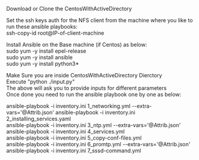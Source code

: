 Download or Clone the CentosWithActiveDirectory  

Set the ssh keys auth for the NFS client from the machine where you like to run these ansible playbooks:  
ssh-copy-id root@IP-of-client-machine  

Install Ansible on the Base machine (if Centos) as below:  
sudo yum -y install epel-release  
sudo yum -y install ansible  
sudo yum -y install python3*  

Make Sure you are inside CentosWithActiveDirectory Dierctory  
Execute "python ./input.py"  
The above will ask you to provide inputs for different parameters  
Once done you need to run the ansible playbook one by one as below:  

ansible-playbook -i inventory.ini 1_networking.yml --extra-vars='@Attrib.json' 
ansible-playbook -i inventory.ini 2_installing_services.yaml  
ansible-playbook -i inventory.ini 3_ntp.yml --extra-vars='@Attrib.json'  
ansible-playbook -i inventory.ini 4_services.yml  
ansible-playbook -i inventory.ini 5_copy-conf-files.yml  
ansible-playbook -i inventory.ini 6_promtp.yml --extra-vars='@Attrib.json'  
ansible-playbook -i inventory.ini 7_sssd-command.yml  
